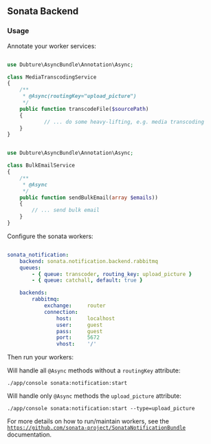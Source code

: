 ## Sonata Backend

### Usage

Annotate your worker services:


```php

use Dubture\AsyncBundle\Annotation\Async;

class MediaTranscodingService
{
    /**
     * @Async(routingKey="upload_picture")
     */
    public function transcodeFile($sourcePath)
    {
            // ... do some heavy-lifting, e.g. media transcoding
    }
}
```


```php

use Dubture\AsyncBundle\Annotation\Async;

class BulkEmailService
{
    /**
     * @Async
     */
    public function sendBulkEmail(array $emails))
    {
        // ... send bulk email
    }
}
```

Configure the sonata workers:


```yml

sonata_notification:
    backend: sonata.notification.backend.rabbitmq
    queues:
        - { queue: transcoder, routing_key: upload_picture }
        - { queue: catchall, default: true }

    backends:
        rabbitmq:
            exchange:     router
            connection:
                host:     localhost
                user:     guest
                pass:     guest
                port:     5672
                vhost:    '/'

```

Then run your workers:


Will handle all `@Async` methods without a `routingKey` attribute:

`./app/console sonata:notification:start`


Will handle only `@Async` methods the `upload_picture` attribute:

`./app/console sonata:notification:start --type=upload_picture`


For more details on how to run/maintain workers, see the [`https://github.com/sonata-project/SonataNotificationBundle`](SonataNotificationBundle) documentation.